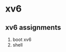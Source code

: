xv6
==========================================================
## xv6 assignments
1. boot xv6
2. shell

